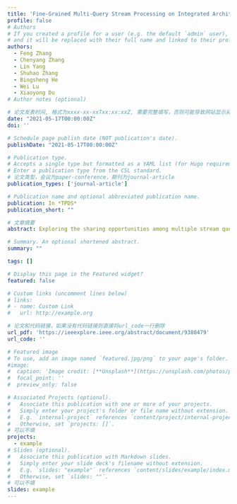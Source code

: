 ```yaml
---
title: 'Fine-Grained Multi-Query Stream Processing on Integrated Architectures'
profile: false
# Authors
# If you created a profile for a user (e.g. the default `admin` user), write the username (folder name) here
# and it will be replaced with their full name and linked to their profile.
authors:
  - Feng Zhang
  - Chenyang Zhang
  - Lin Yang
  - Shuhao Zhang
  - Bingsheng He
  - Wei Lu 
  - Xiaoyong Du
# Author notes (optional)

# 论文发表时间, 格式为xxxx-xx-xxTxx:xx:xxZ, 需要完整填写，否则可能导致网站显示异常
date: "2021-05-17T00:00:00Z"
doi: ''

# Schedule page publish date (NOT publication's date).
publishDate: "2021-05-17T00:00:00Z"

# Publication type.
# Accepts a single type but formatted as a YAML list (for Hugo requirements).
# Enter a publication type from the CSL standard.
# 论文类型，会议为paper-conference，期刊为journal-article
publication_types: ['journal-article']

# Publication name and optional abbreviated publication name.
publication: In *TPDS*
publication_short: ""

# 文章摘要
abstract: Exploring the sharing opportunities among multiple stream queries is crucial for high-performance stream processing. Modern stream processing necessitates accelerating multiple queries by utilizing heterogeneous coprocessors, such as GPUs, and this has shown to be an effective method. Emerging CPU-GPU integrated architectures 6integrate CPU and GPU on the same chip and eliminate PCI-e bandwidth bottleneck. Such a novel architecture provides new opportunities for improving multi-query performance in stream processing but has not been fully explored by existing systems. We introduce a stream processing engine, called FineStream, for efficient multi-query window-based stream processing on CPU-GPU integrated architectures. FineStream's key contribution is a novel fine-grained workload scheduling mechanism between CPU and GPU to take advantage of both architectures. Particularly, FineStream is able to efficiently handle multiple queries in both static and dynamic streams. Our experimental results show that 1) on integrated architectures, FineStream achieves an average 52 percent throughput improvement and 36 percent lower latency over the state-of-the-art stream processing engine; 2) compared to the coarse-grained strategy of applying different devices for multiple queries, FineStream achieves 32 percent throughput improvement; 3) compared to the stream processing engine on the discrete architecture, FineStream on the integrated architecture achieves 10.4× price-throughput ratio, 1.8× energy efficiency, and can enjoy lower latency benefits.

# Summary. An optional shortened abstract.
summary: ""

tags: []

# Display this page in the Featured widget?
featured: false

# Custom links (uncomment lines below)
# links:
# - name: Custom Link
#   url: http://example.org

# 论文和代码链接，如果没有代码链接则直接将url_code一行删除
url_pdf: 'https://ieeexplore.ieee.org/abstract/document/9380479'
url_code: ''

# Featured image
# To use, add an image named `featured.jpg/png` to your page's folder.
#image:
#  caption: 'Image credit: [**Unsplash**](https://unsplash.com/photos/pLCdAaMFLTE)'
#  focal_point: ''
#  preview_only: false

# Associated Projects (optional).
#   Associate this publication with one or more of your projects.
#   Simply enter your project's folder or file name without extension.
#   E.g. `internal-project` references `content/project/internal-project/index.md`.
#   Otherwise, set `projects: []`.
# 可以不填
projects:
  - example
# Slides (optional).
#   Associate this publication with Markdown slides.
#   Simply enter your slide deck's filename without extension.
#   E.g. `slides: "example"` references `content/slides/example/index.md`.
#   Otherwise, set `slides: ""`.
# 可以不填
slides: example
---
```

